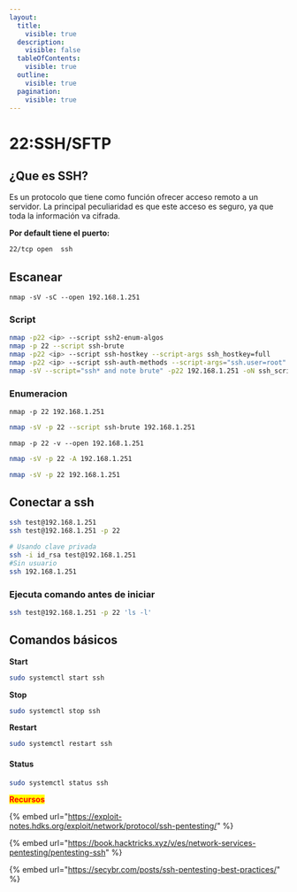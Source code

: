 ```yaml
---
layout:
  title:
    visible: true
  description:
    visible: false
  tableOfContents:
    visible: true
  outline:
    visible: true
  pagination:
    visible: true
---
```


# 22:SSH/SFTP

## ¿Que es SSH?

Es un protocolo que tiene como función ofrecer acceso remoto a un servidor. La principal peculiaridad es que este acceso es seguro, ya que toda la información va cifrada.

**Por default tiene el puerto:**

```bash
22/tcp open  ssh 
```

## Escanear

```
nmap -sV -sC --open 192.168.1.251
```

### Script

```bash
nmap -p22 <ip> --script ssh2-enum-algos 
nmap -p 22 --script ssh-brute 
nmap -p22 <ip> --script ssh-hostkey --script-args ssh_hostkey=full 
nmap -p22 <ip> --script ssh-auth-methods --script-args="ssh.user=root" 
nmap -sV --script="ssh* and note brute" -p22 192.168.1.251 -oN ssh_script_scan.nmap
```

### Enumeracion

```
nmap -p 22 192.168.1.251
```

```bash
nmap -sV -p 22 --script ssh-brute 192.168.1.251
```

```
nmap -p 22 -v --open 192.168.1.251
```

```bash
nmap -sV -p 22 -A 192.168.1.251
```

```bash
nmap -sV -p 22 192.168.1.251
```

## Conectar a ssh

```bash
ssh test@192.168.1.251
ssh test@192.168.1.251 -p 22

# Usando clave privada
ssh -i id_rsa test@192.168.1.251
#Sin usuario
ssh 192.168.1.251
```

### **Ejecuta comando antes de iniciar**

```bash
ssh test@192.168.1.251 -p 22 'ls -l'
```

## **Comandos básicos**&#x20;

**Start**

```sh
sudo systemctl start ssh
```

**Stop**

```sh
sudo systemctl stop ssh
```

**Restart**

```sh
sudo systemctl restart ssh
```

#### Status <a href="#status" id="status"></a>

```sh
sudo systemctl status ssh
```



<mark style="color:red;">**Recursos**</mark>

{% embed url="https://exploit-notes.hdks.org/exploit/network/protocol/ssh-pentesting/" %}

{% embed url="https://book.hacktricks.xyz/v/es/network-services-pentesting/pentesting-ssh" %}

{% embed url="https://secybr.com/posts/ssh-pentesting-best-practices/" %}
